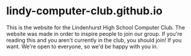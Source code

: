 # lindy-computer-club.github.io
This is the website for the Lindenhurst High School Computer Club.
The website was made in order to inspire people to join our group.
If you're reading this and you aren't currently in the club, you should join! If you want. We're open to everyone, so we'd be happy with you in.

